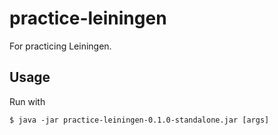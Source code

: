 # practice-leiningen

For practicing Leiningen.

## Usage

Run with

    $ java -jar practice-leiningen-0.1.0-standalone.jar [args]
